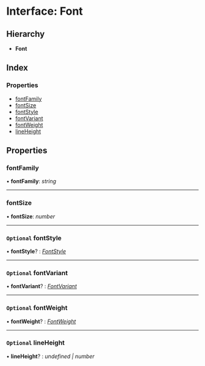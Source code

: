 # Interface: Font

## Hierarchy

* **Font**

## Index

### Properties

* [fontFamily](font.md#fontfamily)
* [fontSize](font.md#fontsize)
* [fontStyle](font.md#optional-fontstyle)
* [fontVariant](font.md#optional-fontvariant)
* [fontWeight](font.md#optional-fontweight)
* [lineHeight](font.md#optional-lineheight)

## Properties

###  fontFamily

• **fontFamily**: *string*

___

###  fontSize

• **fontSize**: *number*

___

### `Optional` fontStyle

• **fontStyle**? : *[FontStyle](../README.md#fontstyle)*

___

### `Optional` fontVariant

• **fontVariant**? : *[FontVariant](../README.md#fontvariant)*

___

### `Optional` fontWeight

• **fontWeight**? : *[FontWeight](../README.md#fontweight)*

___

### `Optional` lineHeight

• **lineHeight**? : *undefined | number*
